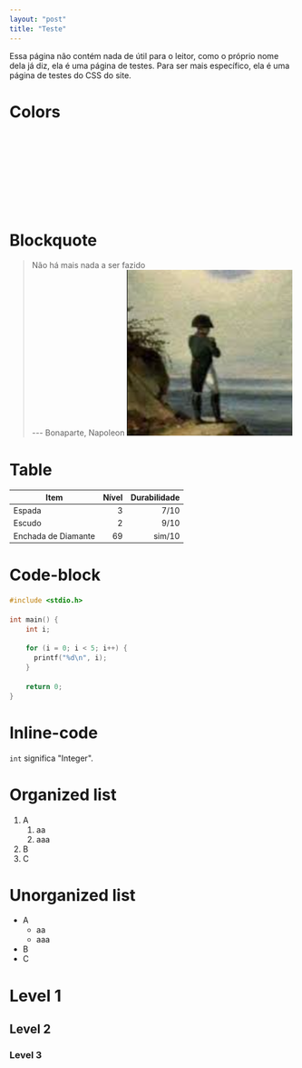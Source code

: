 ```yaml
---
layout: "post"
title: "Teste"
---
```


Essa página não contém nada de útil para o leitor, como o próprio nome
dela já diz, ela é uma página de testes. Para ser mais específico, ela é
uma página de testes do CSS do site.

# Colors

<span style="display: inline-block; width: 64px; height: 64px; background-color: var(--red)"></span>
<span style="display: inline-block; width: 64px; height: 64px; background-color: var(--green)"></span>
<span style="display: inline-block; width: 64px; height: 64px; background-color: var(--blue)"></span>
<span style="display: inline-block; width: 64px; height: 64px; background-color: var(--yellow)"></span>
<span style="display: inline-block; width: 64px; height: 64px; background-color: var(--orange)"></span>
<span style="display: inline-block; width: 64px; height: 64px; background-color: var(--cyan)"></span>
<span style="display: inline-block; width: 64px; height: 64px; background-color: var(--purple)"></span>
<span style="display: inline-block; width: 64px; height: 64px; background-color: var(--grey)"></span>
<span style="display: inline-block; width: 64px; height: 64px; background-color: var(--bg-1)"></span>
<span style="display: inline-block; width: 64px; height: 64px; background-color: var(--bg-0)"></span>
<span style="display: inline-block; width: 64px; height: 64px; background-color: var(--fg-1)"></span>
<span style="display: inline-block; width: 64px; height: 64px; background-color: var(--fg-2)"></span>


# Blockquote

> Não há mais nada a ser fazido  
> --- Bonaparte, Napoleon
> ![napoleon](/assets/img/napoleon.png)

# Table

| Item                | Nível | Durabilidade |
| ---                 | ---:  | ---:         |
| Espada              | 3     | 7/10         |
| Escudo              | 2     | 9/10         |
| Enchada de Diamante | 69    | sim/10       |

# Code-block

```c
#include <stdio.h>

int main() {
    int i;

    for (i = 0; i < 5; i++) {
      printf("%d\n", i);
    }

    return 0;
}
```

# Inline-code

`int` significa \"Integer\".

# Organized list

1.  A
    1.  aa
    2.  aaa
2.  B
3.  C

# Unorganized list

- A
  - aa
  - aaa
- B
- C

# Level 1

## Level 2

### Level 3
